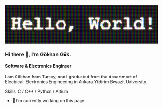 ![Software & Electronics Engineer](https://github.com/gokhanggok/gokahnggok/blob/main/hello-world-1080.jpg)

### Hi there 👋, I'm Gökhan Gök. 
#### Software & Electronics Engineer


I am Gökhan from Turkey, and I graduated from the department of Electrical-Electronics Engineering in Ankara Yildirim Beyazit University. 

Skills: C / C++ / Python / Altium

- 🔭 I’m currently working on this page. 




